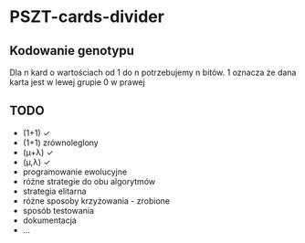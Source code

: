 # PSZT-cards-divider

## Kodowanie genotypu
Dla n kard o wartościach od 1 do n potrzebujemy n bitów. 
1 oznacza że dana karta jest w lewej grupie
0 w prawej

## TODO
* (1+1) ✓
* (1+1) zrównoleglony
* (μ+λ) ✓
* (μ,λ) ✓
* programowanie ewolucyjne
* różne strategie do obu algorytmów
* strategia elitarna
* różne sposoby krzyżowania - zrobione
* sposób testowania
* dokumentacja
* ...

